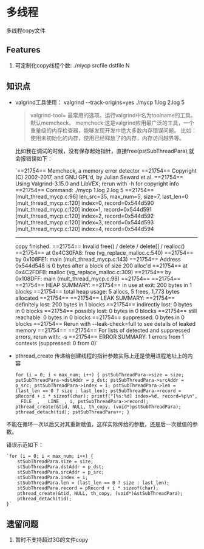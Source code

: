 # 多线程

多线程copy文件

## Features

1. 可定制化copy线程个数:  ./mycp srcfile dstfile N

## 知识点

- valgrind工具使用： valgrind --track-origins=yes ./mycp 1.log 2.log 5

	> valgrind-tool=<name> 最常用的选项。运行valgrind中名为toolname的工具。默认memcheck。
	memcheck:这是valgrind应用最广泛的工具，一个重量级的内存检查器，能够发现开发中绝大多数内存错误问题。
	比如：使用未初始化的内存，使用已经释放了的内存，内存访问越界等。
	
	比如我在调试的时候，没有保存起始指针，直接free(pstSubThreadPara),就会报错误如下：
	
	`==21754== Memcheck, a memory error detector
	==21754== Copyright (C) 2002-2017, and GNU GPL'd, by Julian Seward et al.
	==21754== Using Valgrind-3.15.0 and LibVEX; rerun with -h for copyright info
	==21754== Command: ./mycp 1.log 2.log 5
	==21754== 
	[mult_thread_mycp.c:96] len_src=35, max_num=5, size=7, last_len=0
	[mult_thread_mycp.c:120] index=0, record=0x544d590
	[mult_thread_mycp.c:120] index=1, record=0x544d591
	[mult_thread_mycp.c:120] index=2, record=0x544d592
	[mult_thread_mycp.c:120] index=3, record=0x544d593
	[mult_thread_mycp.c:120] index=4, record=0x544d594
	 * * * * *
	 copy finished.
	==21754== Invalid free() / delete / delete[] / realloc()
	==21754==    at 0x4C30FA8: free (vg_replace_malloc.c:540)
	==21754==    by 0x108FE1: main (mult_thread_mycp.c:143)
	==21754==  Address 0x544d548 is 0 bytes after a block of size 200 alloc'd
	==21754==    at 0x4C2FDFB: malloc (vg_replace_malloc.c:309)
	==21754==    by 0x108DFF: main (mult_thread_mycp.c:98)
	==21754== 
	==21754== 
	==21754== HEAP SUMMARY:
	==21754==     in use at exit: 200 bytes in 1 blocks
	==21754==   total heap usage: 5 allocs, 5 frees, 1,773 bytes allocated
	==21754== 
	==21754== LEAK SUMMARY:
	==21754==    definitely lost: 200 bytes in 1 blocks
	==21754==    indirectly lost: 0 bytes in 0 blocks
	==21754==      possibly lost: 0 bytes in 0 blocks
	==21754==    still reachable: 0 bytes in 0 blocks
	==21754==         suppressed: 0 bytes in 0 blocks
	==21754== Rerun with --leak-check=full to see details of leaked memory
	==21754== 
	==21754== For lists of detected and suppressed errors, rerun with: -s
	==21754== ERROR SUMMARY: 1 errors from 1 contexts (suppressed: 0 from 0)`
	
- pthread_create 传递给创建线程的指针参数实际上还是使用进程地址上的内容

	`for (i = 0; i < max_num; i++) {
		pstSubThreadPara->size = size;
		pstSubThreadPara->dstAddr = p_dst;
		pstSubThreadPara->srcAddr = p_src;
		pstSubThreadPara->index = i;
		pstSubThreadPara->len = (last_len == 0 ? size : last_len);
		pstSubThreadPara->record = pRecord + i * sizeof(char);
		printf("[%s:%d] index=%d, record=%p\n", 
			__FILE__, __LINE__, i, pstSubThreadPara->record);
		pthread_create(&tid, NULL, th_copy, (void*)pstSubThreadPara);
		pthread_detach(tid);
		pstSubThreadPara++;
	}`
	
不能在循环一次以后又对其重新赋值，这样实际传给的参数，还是后一次赋值的参数。

错误示范如下：

	`for (i = 0; i < max_num; i++) {
		stSubThreadPara.size = size;
		stSubThreadPara.dstAddr = p_dst;
		stSubThreadPara.srcAddr = p_src;
		stSubThreadPara.index = i;
		stSubThreadPara.len = (last_len == 0 ? size : last_len);
		stSubThreadPara.record = pRecord + i * sizeof(char);
		pthread_create(&tid, NULL, th_copy, (void*)&stSubThreadPara);
		pthread_detach(tid);
	}`

## 遗留问题

1. 暂时不支持超过3G的文件copy


